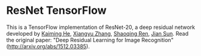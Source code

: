 # ResNet TensorFlow

This is a TensorFlow implementation of ResNet-20, a deep residual network developed by [Kaiming He](http://research.microsoft.com/en-us/um/people/kahe/), [Xiangyu Zhang](https://scholar.google.com/citations?user=yuB-cfoAAAAJ&hl=en), [Shaoqing Ren](http://home.ustc.edu.cn/~sqren/), [Jian Sun](http://research.microsoft.com/en-us/people/jiansun/). Read the original paper: "Deep Residual Learning for Image Recognition" (http://arxiv.org/abs/1512.03385).



